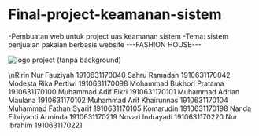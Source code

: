 # Final-project-keamanan-sistem
-Pembuatan web untuk project uas keamanan sistem 
-Tema: sistem penjualan pakaian berbasis website
---FASHION HOUSE---

![logo project (tanpa background)](https://user-images.githubusercontent.com/97869967/149716759-7237a181-b7b4-4bc5-afde-52f4b021e77d.png)

\nRirin Nur Fauziyah	1910631170040
Sahru Ramadan	1910631170042
Modesta Rika Pertiwi	1910631170098
Mohammad Bukhori Pratama	1910631170100
Muhammad Adif Fikri	1910631170101
Muhammad Adrian Maulana	1910631170102
Muhammad Arif Khairunnas	1910631170104
Muhammad Fathan Syarif	1910631170105
Komarudin	1910631170198
Nanda Fibriyanti Arminda	1910631170219
Novari Indrayadi	1910631170220
Nur Ibrahim	1910631170221

